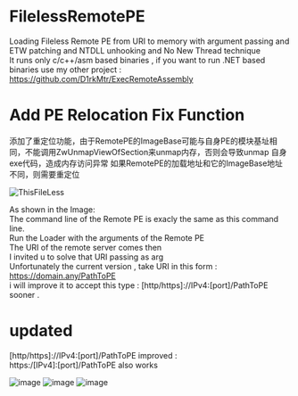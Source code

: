 # FilelessRemotePE
Loading Fileless Remote PE from URI to memory with argument passing  and ETW patching and NTDLL unhooking and No New Thread technique  
It runs only c/c++/asm based binaries , if you want to run .NET based binaries use my other project : https://github.com/D1rkMtr/ExecRemoteAssembly  



# Add PE Relocation Fix Function
添加了重定位功能，由于RemotePE的ImageBase可能与自身PE的模块基址相同，不能调用ZwUnmapViewOfSection来unmap内存，否则会导致unmap 自身exe代码，造成内存访问异常
如果RemotePE的加载地址和它的ImageBase地址不同，则需要重定位


![ThisFileLess](https://user-images.githubusercontent.com/110354855/191484108-e248a597-e5d9-4a21-8842-5e4e8df2c41d.png)

As shown in the Image:    
The command line of the Remote PE is exacly the same as this command line.   
Run the Loader with the arguments of the Remote PE  
The URI of the remote server comes then    
I invited u to solve that URI passing as arg  
Unfortunately the current version , take URI in this form : https://domain.any/PathToPE  
i will improve it to accept this type : [http/https]://IPv4:[port]/PathToPE sooner .  

# updated
[http/https]://IPv4:[port]/PathToPE   improved :  
https:/[IPv4]:[port]/PathToPE  also works  

![image](https://user-images.githubusercontent.com/110354855/191820860-ed50d255-4b97-45f7-b76c-29fadf2dbc1e.png)
![image](https://user-images.githubusercontent.com/110354855/191820983-527a844b-8c57-411c-b674-ca32188a5e2d.png)
![image](https://user-images.githubusercontent.com/110354855/191821373-442b5a50-f34e-4801-9cb4-93dd3fe8e8a3.png)


